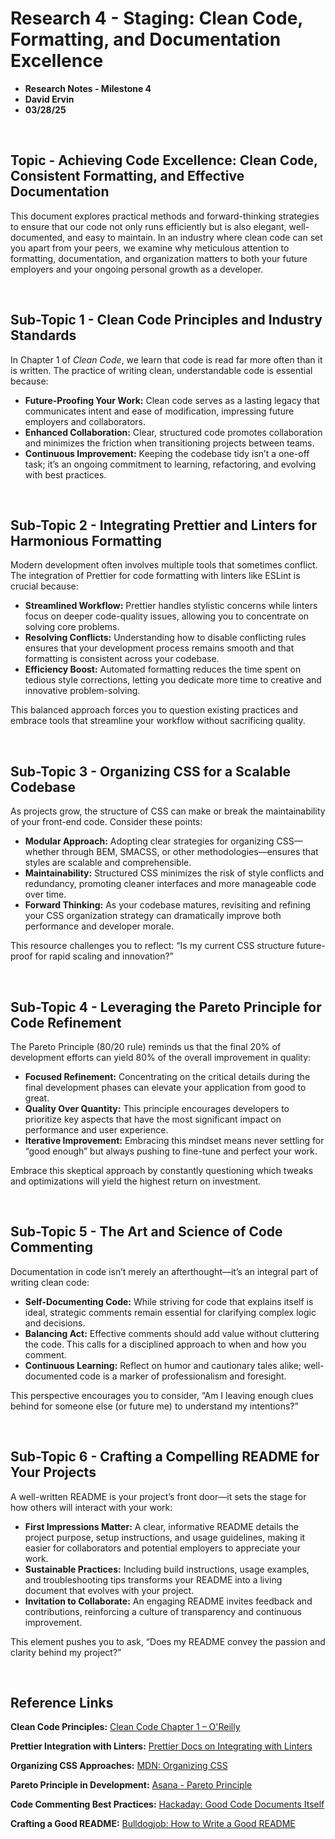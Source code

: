 # Research 4 - Staging: Clean Code, Formatting, and Documentation Excellence

- **Research Notes - Milestone 4**
- **David Ervin**
- **03/28/25**

<br>

## Topic - Achieving Code Excellence: Clean Code, Consistent Formatting, and Effective Documentation

This document explores practical methods and forward-thinking strategies to ensure that our code not only runs efficiently but is also elegant, well-documented, and easy to maintain. In an industry where clean code can set you apart from your peers, we examine why meticulous attention to formatting, documentation, and organization matters to both your future employers and your ongoing personal growth as a developer.

<br>

## Sub-Topic 1 - Clean Code Principles and Industry Standards

In Chapter 1 of _Clean Code_, we learn that code is read far more often than it is written. The practice of writing clean, understandable code is essential because:

- **Future-Proofing Your Work:** Clean code serves as a lasting legacy that communicates intent and ease of modification, impressing future employers and collaborators.
- **Enhanced Collaboration:** Clear, structured code promotes collaboration and minimizes the friction when transitioning projects between teams.
- **Continuous Improvement:** Keeping the codebase tidy isn’t a one-off task; it’s an ongoing commitment to learning, refactoring, and evolving with best practices.

<br>

## Sub-Topic 2 - Integrating Prettier and Linters for Harmonious Formatting

Modern development often involves multiple tools that sometimes conflict. The integration of Prettier for code formatting with linters like ESLint is crucial because:

- **Streamlined Workflow:** Prettier handles stylistic concerns while linters focus on deeper code-quality issues, allowing you to concentrate on solving core problems.
- **Resolving Conflicts:** Understanding how to disable conflicting rules ensures that your development process remains smooth and that formatting is consistent across your codebase.
- **Efficiency Boost:** Automated formatting reduces the time spent on tedious style corrections, letting you dedicate more time to creative and innovative problem-solving.

This balanced approach forces you to question existing practices and embrace tools that streamline your workflow without sacrificing quality.

<br>

## Sub-Topic 3 - Organizing CSS for a Scalable Codebase

As projects grow, the structure of CSS can make or break the maintainability of your front-end code. Consider these points:

- **Modular Approach:** Adopting clear strategies for organizing CSS—whether through BEM, SMACSS, or other methodologies—ensures that styles are scalable and comprehensible.
- **Maintainability:** Structured CSS minimizes the risk of style conflicts and redundancy, promoting cleaner interfaces and more manageable code over time.
- **Forward Thinking:** As your codebase matures, revisiting and refining your CSS organization strategy can dramatically improve both performance and developer morale.

This resource challenges you to reflect: “Is my current CSS structure future-proof for rapid scaling and innovation?”

<br>

## Sub-Topic 4 - Leveraging the Pareto Principle for Code Refinement

The Pareto Principle (80/20 rule) reminds us that the final 20% of development efforts can yield 80% of the overall improvement in quality:

- **Focused Refinement:** Concentrating on the critical details during the final development phases can elevate your application from good to great.
- **Quality Over Quantity:** This principle encourages developers to prioritize key aspects that have the most significant impact on performance and user experience.
- **Iterative Improvement:** Embracing this mindset means never settling for “good enough” but always pushing to fine-tune and perfect your work.

Embrace this skeptical approach by constantly questioning which tweaks and optimizations will yield the highest return on investment.

<br>

## Sub-Topic 5 - The Art and Science of Code Commenting

Documentation in code isn’t merely an afterthought—it’s an integral part of writing clean code:

- **Self-Documenting Code:** While striving for code that explains itself is ideal, strategic comments remain essential for clarifying complex logic and decisions.
- **Balancing Act:** Effective comments should add value without cluttering the code. This calls for a disciplined approach to when and how you comment.
- **Continuous Learning:** Reflect on humor and cautionary tales alike; well-documented code is a marker of professionalism and foresight.

This perspective encourages you to consider, “Am I leaving enough clues behind for someone else (or future me) to understand my intentions?”

<br>

## Sub-Topic 6 - Crafting a Compelling README for Your Projects

A well-written README is your project’s front door—it sets the stage for how others will interact with your work:

- **First Impressions Matter:** A clear, informative README details the project purpose, setup instructions, and usage guidelines, making it easier for collaborators and potential employers to appreciate your work.
- **Sustainable Practices:** Including build instructions, usage examples, and troubleshooting tips transforms your README into a living document that evolves with your project.
- **Invitation to Collaborate:** An engaging README invites feedback and contributions, reinforcing a culture of transparency and continuous improvement.

This element pushes you to ask, “Does my README convey the passion and clarity behind my project?”

<br>

## Reference Links

**Clean Code Principles:**
[Clean Code Chapter 1 – O'Reilly](https://learning.oreilly.com/library/view/clean-code-a/9780136083238/chapter01.xhtml#ch1lev1sec1)

**Prettier Integration with Linters:**
[Prettier Docs on Integrating with Linters](https://prettier.io/docs/en/integrating-with-linters.html)

**Organizing CSS Approaches:**
[MDN: Organizing CSS](https://developer.mozilla.org/en-US/docs/Learn/CSS/Building_blocks/Organizing)

**Pareto Principle in Development:**
[Asana - Pareto Principle](https://asana.com/resources/pareto-principle-80-20-rule)

**Code Commenting Best Practices:**
[Hackaday: Good Code Documents Itself](https://hackaday.com/2019/03/05/good-code-documents-itself-and-other-hilarious-jokes-you-shouldnt-tell-yourself/)

**Crafting a Good README:**
[Bulldogjob: How to Write a Good README](https://bulldogjob.com/news/449-how-to-write-a-good-readme-for-your-github-project)
